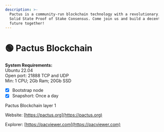 ```yaml
---
description: >-
  Pactus is a community-run blockchain technology with a revolutionary, secure,
  Solid State Proof of Stake Consensus. Come join us and build a decentralized
  future together!
---
```


# 🟢 Pactus Blockchain

**System Requirements:** \
Ubuntu 22.04\
Open port: 21888 TCP and UDP\
Min: 1 CPU; 2Gb Ram; 20Gb SSD

* [x] Bootstrap node
* [x] Snapshort: Once a day

Pactus Blockchain layer 1

Website: [https://pactus.org](https://pactus.org)

Explorer: [https://pacviewer.com](https://pacviewer.com)
